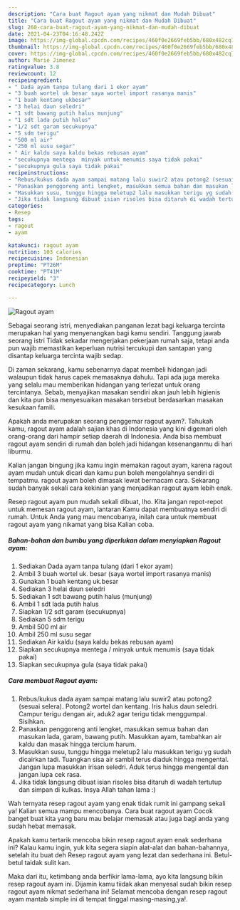```yaml
---
description: "Cara buat Ragout ayam yang nikmat dan Mudah Dibuat"
title: "Cara buat Ragout ayam yang nikmat dan Mudah Dibuat"
slug: 260-cara-buat-ragout-ayam-yang-nikmat-dan-mudah-dibuat
date: 2021-04-23T04:16:48.242Z
image: https://img-global.cpcdn.com/recipes/460f0e2669feb5bb/680x482cq70/ragout-ayam-foto-resep-utama.jpg
thumbnail: https://img-global.cpcdn.com/recipes/460f0e2669feb5bb/680x482cq70/ragout-ayam-foto-resep-utama.jpg
cover: https://img-global.cpcdn.com/recipes/460f0e2669feb5bb/680x482cq70/ragout-ayam-foto-resep-utama.jpg
author: Marie Jimenez
ratingvalue: 3.8
reviewcount: 12
recipeingredient:
- " Dada ayam tanpa tulang dari 1 ekor ayam"
- "3 buah wortel uk besar saya wortel import rasanya manis"
- "1 buah kentang ukbesar"
- "3 helai daun seledri"
- "1 sdt bawang putih halus munjung"
- "1 sdt lada putih halus"
- "1/2 sdt garam secukupnya"
- "5 sdm terigu"
- "500 ml air"
- "250 ml susu segar"
- " Air kaldu saya kaldu bekas rebusan ayam"
- "secukupnya mentega  minyak untuk menumis saya tidak pakai"
- "secukupnya gula saya tidak pakai"
recipeinstructions:
- "Rebus/kukus dada ayam sampai matang lalu suwir2 atau potong2 (sesuai selera). Potong2 wortel dan kentang. Iris halus daun seledri. Campur terigu dengan air, aduk2 agar terigu tidak menggumpal. Sisihkan."
- "Panaskan penggoreng anti lengket, masukkan semua bahan dan masukan lada, garam, bawang putih. Masukkan ayam, tambahkan air kaldu dan masak hingga tercium harum."
- "Masukkan susu, tunggu hingga meletup2 lalu masukkan terigu yg sudah dicairkan tadi. Tuangkan sisa air sambil terus diaduk hingga mengental. Jangan lupa masukkan irisan seledri. Aduk terus hingga mengental dan jangan lupa cek rasa."
- "Jika tidak langsung dibuat isian risoles bisa ditaruh di wadah tertutup dan simpan di kulkas. Insya Allah tahan lama :)"
categories:
- Resep
tags:
- ragout
- ayam

katakunci: ragout ayam 
nutrition: 103 calories
recipecuisine: Indonesian
preptime: "PT26M"
cooktime: "PT41M"
recipeyield: "3"
recipecategory: Lunch

---
```



![Ragout ayam](https://img-global.cpcdn.com/recipes/460f0e2669feb5bb/680x482cq70/ragout-ayam-foto-resep-utama.jpg)

Sebagai seorang istri, menyediakan panganan lezat bagi keluarga tercinta merupakan hal yang menyenangkan bagi kamu sendiri. Tanggung jawab seorang istri Tidak sekadar mengerjakan pekerjaan rumah saja, tetapi anda pun wajib memastikan keperluan nutrisi tercukupi dan santapan yang disantap keluarga tercinta wajib sedap.

Di zaman  sekarang, kamu sebenarnya dapat membeli hidangan jadi walaupun tidak harus capek memasaknya dahulu. Tapi ada juga mereka yang selalu mau memberikan hidangan yang terlezat untuk orang tercintanya. Sebab, menyajikan masakan sendiri akan jauh lebih higienis dan kita pun bisa menyesuaikan masakan tersebut berdasarkan masakan kesukaan famili. 



Apakah anda merupakan seorang penggemar ragout ayam?. Tahukah kamu, ragout ayam adalah sajian khas di Indonesia yang kini digemari oleh orang-orang dari hampir setiap daerah di Indonesia. Anda bisa membuat ragout ayam sendiri di rumah dan boleh jadi hidangan kesenanganmu di hari liburmu.

Kalian jangan bingung jika kamu ingin memakan ragout ayam, karena ragout ayam mudah untuk dicari dan kamu pun boleh mengolahnya sendiri di tempatmu. ragout ayam boleh dimasak lewat bermacam cara. Sekarang sudah banyak sekali cara kekinian yang menjadikan ragout ayam lebih enak.

Resep ragout ayam pun mudah sekali dibuat, lho. Kita jangan repot-repot untuk memesan ragout ayam, lantaran Kamu dapat membuatnya sendiri di rumah. Untuk Anda yang mau mencobanya, inilah cara untuk membuat ragout ayam yang nikamat yang bisa Kalian coba.

<!--inarticleads1-->

##### Bahan-bahan dan bumbu yang diperlukan dalam menyiapkan Ragout ayam:

1. Sediakan  Dada ayam tanpa tulang (dari 1 ekor ayam)
1. Ambil 3 buah wortel uk. besar (saya wortel import rasanya manis)
1. Gunakan 1 buah kentang uk.besar
1. Sediakan 3 helai daun seledri
1. Sediakan 1 sdt bawang putih halus (munjung)
1. Ambil 1 sdt lada putih halus
1. Siapkan 1/2 sdt garam (secukupnya)
1. Sediakan 5 sdm terigu
1. Ambil 500 ml air
1. Ambil 250 ml susu segar
1. Sediakan  Air kaldu (saya kaldu bekas rebusan ayam)
1. Siapkan secukupnya mentega / minyak untuk menumis (saya tidak pakai)
1. Siapkan secukupnya gula (saya tidak pakai)




<!--inarticleads2-->

##### Cara membuat Ragout ayam:

1. Rebus/kukus dada ayam sampai matang lalu suwir2 atau potong2 (sesuai selera). Potong2 wortel dan kentang. Iris halus daun seledri. Campur terigu dengan air, aduk2 agar terigu tidak menggumpal. Sisihkan.
1. Panaskan penggoreng anti lengket, masukkan semua bahan dan masukan lada, garam, bawang putih. Masukkan ayam, tambahkan air kaldu dan masak hingga tercium harum.
1. Masukkan susu, tunggu hingga meletup2 lalu masukkan terigu yg sudah dicairkan tadi. Tuangkan sisa air sambil terus diaduk hingga mengental. Jangan lupa masukkan irisan seledri. Aduk terus hingga mengental dan jangan lupa cek rasa.
1. Jika tidak langsung dibuat isian risoles bisa ditaruh di wadah tertutup dan simpan di kulkas. Insya Allah tahan lama :)




Wah ternyata resep ragout ayam yang enak tidak rumit ini gampang sekali ya! Kalian semua mampu mencobanya. Cara buat ragout ayam Cocok banget buat kita yang baru mau belajar memasak atau juga bagi anda yang sudah hebat memasak.

Apakah kamu tertarik mencoba bikin resep ragout ayam enak sederhana ini? Kalau kamu ingin, yuk kita segera siapin alat-alat dan bahan-bahannya, setelah itu buat deh Resep ragout ayam yang lezat dan sederhana ini. Betul-betul taidak sulit kan. 

Maka dari itu, ketimbang anda berfikir lama-lama, ayo kita langsung bikin resep ragout ayam ini. Dijamin kamu tiidak akan menyesal sudah bikin resep ragout ayam nikmat sederhana ini! Selamat mencoba dengan resep ragout ayam mantab simple ini di tempat tinggal masing-masing,ya!.

